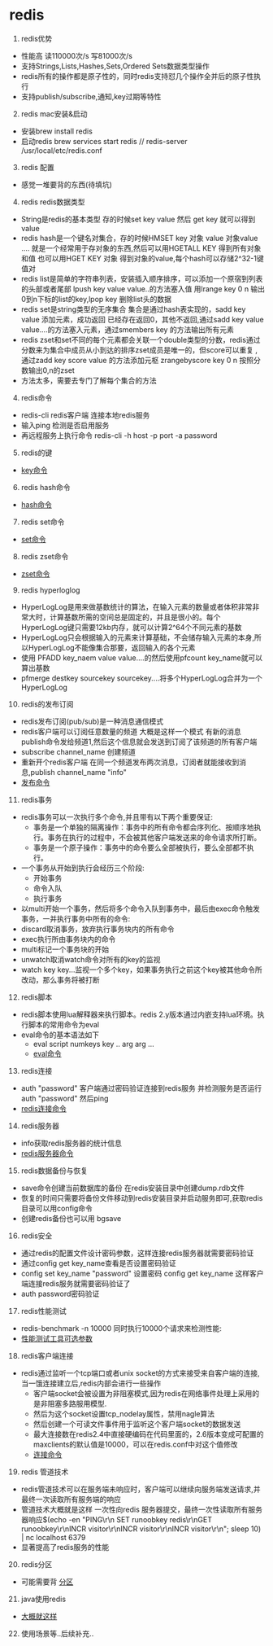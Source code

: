 # redis

1. redis优势
* 性能高 读110000次/s 写81000次/s
* 支持Strings,Lists,Hashes,Sets,Ordered Sets数据类型操作
* redis所有的操作都是原子性的，同时redis支持怼几个操作全并后的原子性执行
* 支持publish/subscribe,通知,key过期等特性
 
2. redis mac安装&启动
* 安装brew install redis
* 启动redis  brew services start redis  // redis-server /usr/local/etc/redis.conf

3. redis 配置
* 感觉一堆要背的东西(待填坑) 

4. redis redis数据类型
* String是redis的基本类型 存的时候set key value  然后 get key 就可以得到value
* redis hash是一个键名对集合，存的时候HMSET key 对象 value 对象value .... 就是一个经常用于存对象的东西,然后可以用HGETALL KEY 得到所有对象和值 也可以用HGET KEY 对象 得到对象的value,每个hash可以存储2^32-1键值对
* redis list是简单的字符串列表，安装插入顺序排序，可以添加一个原宿到列表的头部或者尾部 lpush key value value..的方法塞入值 用lrange key 0 n 输出0到n下标的list的key,lpop key 删除list头的数据
* redis set是string类型的无序集合 集合是通过hash表实现的，sadd key value 添加元素，成功返回 已经存在返回0，其他不返回,通过sadd key value value....的方法塞入元素，通过smembers key 的方法输出所有元素
* redis zset和set不同的每个元素都会关联一个double类型的分数，redis通过分数来为集合中成员从小到达的排序zset成员是唯一的，但score可以重复 , 通过zadd key score value 的方法添加元枢 zrangebyscore key 0 n 按照分数输出0,n的zset
* 方法太多，需要去专门了解每个集合的方法

4. redis命令
* redis-cli redis客户端 连接本地redis服务
* 输入ping 检测是否启用服务
* 再远程服务上执行命令 redis-cli -h host -p port -a password


5. redis的键
* [key命令](http://www.runoob.com/redis/redis-hashes.html)

6. redis hash命令
* [hash命令](http://www.runoob.com/redis/redis-lists.html)

7. redis set命令 
* [set命令](http://www.runoob.com/redis/redis-sets.html)

8. redis zset命令
* [zset命令](http://www.runoob.com/redis/redis-sorted-sets.html)

9. redis hyperloglog
* HyperLogLog是用来做基数统计的算法，在输入元素的数量或者体积非常非常大时，计算基数所需的空间总是固定的，并且是很小的。每个HyperLogLog键只需要12kb内存，就可以计算2^64个不同元素的基数
* HyperLogLog只会根据输入的元素来计算基础，不会储存输入元素的本身,所以HyperLogLog不能像集合那要，返回输入的各个元素
* 使用 PFADD key_naem value value....的然后使用pfcount key_name就可以算出基数
* pfmerge destkey sourcekey sourcekey....将多个HyperLogLog合并为一个HyperLogLog

10. redis的发布订阅
* redis发布订阅(pub/sub)是一种消息通信模式
* redis客户端可以订阅任意数量的频道 大概是这样一个模式 有新的消息publish命令发给频道1,然后这个信息就会发送到订阅了该频道的所有客户端
* subscribe channel_name 创建频道
* 重新开个redis客户端 在同一个频道发布两次消息，订阅者就能接收到消息,publish channel_name "info" 
* [发布命令](http://www.runoob.com/redis/redis-pub-sub.html)

11. redis事务
* redis事务可以一次执行多个命令,并且带有以下两个重要保证:
    * 事务是一个单独的隔离操作：事务中的所有命令都会序列化、按顺序地执行。事务在执行的过程中，不会被其他客户端发送来的命令请求所打断。
    * 事务是一个原子操作：事务中的命令要么全部被执行，要么全部都不执行。
* 一个事务从开始到执行会经历三个阶段:
    * 开始事务
    * 命令入队
    * 执行事务
* 以multi开始一个事务，然后将多个命令入队到事务中，最后由exec命令触发事务，一并执行事务中所有的命令:
* discard取消事务，放弃执行事务块内的所有命令
* exec执行所由事务块内的命令
* multi标记一个事务块的开始
* unwatch取消watch命令对所有的key的监视
* watch key key...监视一个多个key，如果事务执行之前这个key被其他命令所改动，那么事务将被打断

12. redis脚本
* redis脚本使用lua解释器来执行脚本。redis 2.y版本通过内嵌支持lua环境。执行脚本的常用命令为eval
* eval命令的基本语法如下
    * eval script numkeys key .. arg arg ...
    * [eval命令](http://www.runoob.com/redis/redis-scripting.html)
    
13. redis连接
* auth "password"  客户端通过密码验证连接到redis服务 并检测服务是否运行 auth "password" 然后ping
* [redis连接命令](http://www.runoob.com/redis/redis-connection.html)

14. redis服务器
* info获取redis服务器的统计信息
* [redis服务器命令](http://www.runoob.com/redis/redis-server.html)

15. redis数据备份与恢复
* save命令创建当前数据库的备份 在redis安装目录中创建dump.rdb文件
* 恢复的时间只需要将备份文件移动到redis安装目录并启动服务即可,获取redis目录可以用config命令
* 创建redis备份也可以用 bgsave

16. redis安全
* 通过redis的配置文件设计密码参数，这样连接redis服务器就需要密码验证
* 通过config get key_name查看是否设置密码验证
* config set key_name "password" 设置密码 config get key_name 这样客户端连接redis服务就需要密码验证了
* auth password密码验证

17. redis性能测试
* redis-benchmark -n 10000 同时执行10000个请求来检测性能:
* [性能测试工具可选参数](http://www.runoob.com/redis/redis-benchmarks.html)

18. redis客户端连接
* redis通过监听一个tcp端口或者unix socket的方式来接受来自客户端的连接,当一饿连接建立后,redis内部会进行一些操作
    * 客户端socket会被设置为非阻塞模式,因为redis在网络事件处理上采用的是非阻塞多路服用模型.
    * 然后为这个socket设置tcp_nodelay属性，禁用nagle算法
    * 然后创建一个可读文件事件用于监听这个客户端socket的数据发送
    * 最大连接数在redis2.4中直接硬编码在代码里面的，2.6版本变成可配置的maxclients的默认值是10000，可以在redis.conf中对这个值修改
    * [连接命令](http://www.runoob.com/redis/redis-client-connection.html)
 
19. redis 管道技术
* redis管道技术可以在服务端未响应时，客户端可以继续向服务端发送请求,并最终一次读取所有服务端的响应
* 管道技术大概就是这样 一次性向redis 服务器提交，最终一次性读取所有服务器响应$(echo -en "PING\r\n SET runoobkey redis\r\nGET runoobkey\r\nINCR visitor\r\nINCR visitor\r\nINCR visitor\r\n"; sleep 10) | nc localhost 6379
* 显著提高了redis服务的性能

20. redis分区
* 可能需要背 [分区](http://www.runoob.com/redis/redis-partitioning.html)

21. java使用redis
* [大概就这样](http://www.runoob.com/redis/redis-java.html)

22. 使用场景等..后续补充..



